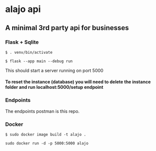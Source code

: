 # alajo api
## A minimal 3rd party api for businesses
### Flask + Sqlite

```
$ . venv/bin/activate
```
```
$ flask --app main --debug run
```
This should start a server running on port 5000

#### To reset the instance (database) you will need to delete the instance folder and run localhost:5000/setup endpoint

### Endpoints
The endpoints postman is this repo.

### Docker

```
$ sudo docker image build -t alajo .
```
```
sudo docker run -d -p 5000:5000 alajo
```